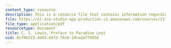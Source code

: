 ```yaml
---
content_type: resource
description: This is a resource file that contains information regarding reading 2.
file: https://ol-ocw-studio-app-production.s3.amazonaws.com/courses/21l-705-major-authors-rewriting-genesis-paradise-lost-and-twentieth-century-fantasy-spring-2009/6cf063134d43d4fd70c61dca2ef7965d_MIT21L_705S09_read02.pdf
file_type: application/pdf
resourcetype: Document
title: C. S. Lewis, Preface to Paradise Lost
uid: 6cf06313-4d43-d4fd-70c6-1dca2ef7965d
---
```

